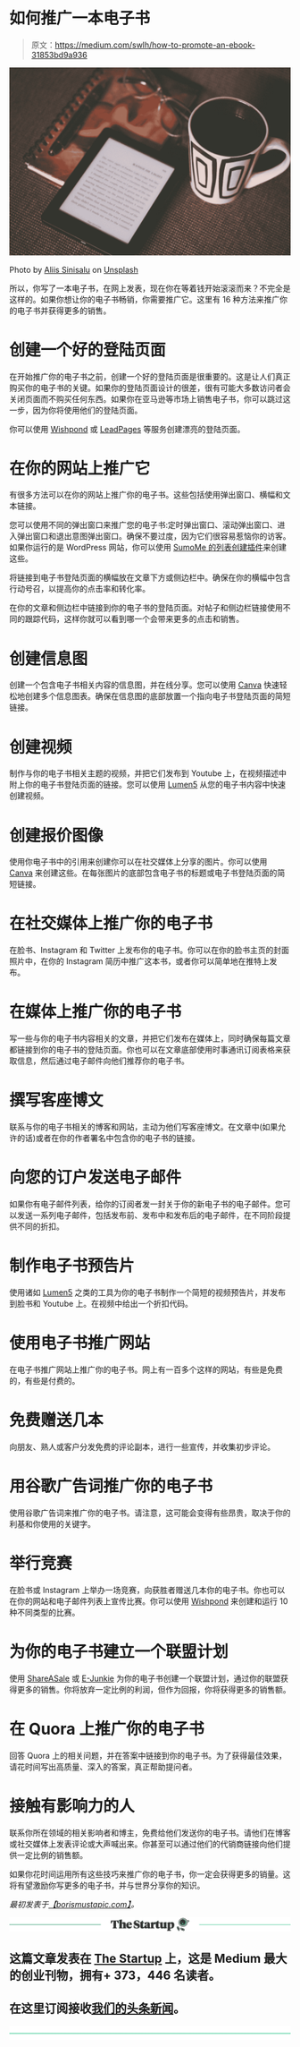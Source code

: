 # 如何推广一本电子书

> 原文：<https://medium.com/swlh/how-to-promote-an-ebook-31853bd9a936>

![](img/b8b40b7a3ed65f8ad2744c34dcc6d4d4.png)

Photo by [Aliis Sinisalu](https://unsplash.com/@aliissinisalu?utm_source=medium&utm_medium=referral) on [Unsplash](https://unsplash.com?utm_source=medium&utm_medium=referral)

所以，你写了一本电子书，在网上发表，现在你在等着钱开始滚滚而来？不完全是这样的。如果你想让你的电子书畅销，你需要推广它。这里有 16 种方法来推广你的电子书并获得更多的销售。

# 创建一个好的登陆页面

在开始推广你的电子书之前，创建一个好的登陆页面是很重要的。这是让人们真正购买你的电子书的关键。如果你的登陆页面设计的很差，很有可能大多数访问者会关闭页面而不购买任何东西。如果你在亚马逊等市场上销售电子书，你可以跳过这一步，因为你将使用他们的登陆页面。

你可以使用 [Wishpond](https://www.wishpond.com/) 或 [LeadPages](https://www.leadpages.net/) 等服务创建漂亮的登陆页面。

# 在你的网站上推广它

有很多方法可以在你的网站上推广你的电子书。这些包括使用弹出窗口、横幅和文本链接。

您可以使用不同的弹出窗口来推广您的电子书:定时弹出窗口、滚动弹出窗口、进入弹出窗口和退出意图弹出窗口。确保不要过度，因为它们很容易惹恼你的访客。如果你运行的是 WordPress 网站，你可以使用 [SumoMe 的列表创建插件](https://sumo.com/app/list-builder)来创建这些。

将链接到电子书登陆页面的横幅放在文章下方或侧边栏中。确保在你的横幅中包含行动号召，以提高你的点击率和转化率。

在你的文章和侧边栏中链接到你的电子书的登陆页面。对帖子和侧边栏链接使用不同的跟踪代码，这样你就可以看到哪一个会带来更多的点击和销售。

# 创建信息图

创建一个包含电子书相关内容的信息图，并在线分享。您可以使用 [Canva](https://www.canva.com/) 快速轻松地创建多个信息图表。确保在信息图的底部放置一个指向电子书登陆页面的简短链接。

# 创建视频

制作与你的电子书相关主题的视频，并把它们发布到 Youtube 上，在视频描述中附上你的电子书登陆页面的链接。您可以使用 [Lumen5](https://lumen5.com/) 从您的电子书内容中快速创建视频。

# 创建报价图像

使用你电子书中的引用来创建你可以在社交媒体上分享的图片。你可以使用 [Canva](https://www.canva.com/) 来创建这些。在每张图片的底部包含电子书的标题或电子书登陆页面的简短链接。

# 在社交媒体上推广你的电子书

在脸书、Instagram 和 Twitter 上发布你的电子书。你可以在你的脸书主页的封面照片中，在你的 Instagram 简历中推广这本书，或者你可以简单地在推特上发布。

# 在媒体上推广你的电子书

写一些与你的电子书内容相关的文章，并把它们发布在媒体上，同时确保每篇文章都链接到你的电子书的登陆页面。你也可以在文章底部使用时事通讯订阅表格来获取信息，然后通过电子邮件向他们推荐你的电子书。

# 撰写客座博文

联系与你的电子书相关的博客和网站，主动为他们写客座博文。在文章中(如果允许的话)或者在你的作者署名中包含你的电子书的链接。

# 向您的订户发送电子邮件

如果你有电子邮件列表，给你的订阅者发一封关于你的新电子书的电子邮件。您可以发送一系列电子邮件，包括发布前、发布中和发布后的电子邮件，在不同阶段提供不同的折扣。

# 制作电子书预告片

使用诸如 [Lumen5](https://lumen5.com/) 之类的工具为你的电子书制作一个简短的视频预告片，并发布到脸书和 Youtube 上。在视频中给出一个折扣代码。

# 使用电子书推广网站

在电子书推广网站上推广你的电子书。网上有一百多个这样的网站，有些是免费的，有些是付费的。

# 免费赠送几本

向朋友、熟人或客户分发免费的评论副本，进行一些宣传，并收集初步评论。

# 用谷歌广告词推广你的电子书

使用谷歌广告词来推广你的电子书。请注意，这可能会变得有些昂贵，取决于你的利基和你使用的关键字。

# 举行竞赛

在脸书或 Instagram 上举办一场竞赛，向获胜者赠送几本你的电子书。你也可以在你的网站和电子邮件列表上宣传比赛。你可以使用 [Wishpond](https://www.wishpond.com/) 来创建和运行 10 种不同类型的比赛。

# 为你的电子书建立一个联盟计划

使用 [ShareASale](https://www.shareasale.com/) 或 [E-Junkie](https://www.e-junkie.com/) 为你的电子书创建一个联盟计划，通过你的联盟获得更多的销售。你将放弃一定比例的利润，但作为回报，你将获得更多的销售额。

# 在 Quora 上推广你的电子书

回答 Quora 上的相关问题，并在答案中链接到你的电子书。为了获得最佳效果，请花时间写出高质量、深入的答案，真正帮助提问者。

# 接触有影响力的人

联系你所在领域的相关影响者和博主，免费给他们发送你的电子书。请他们在博客或社交媒体上发表评论或大声喊出来。你甚至可以通过他们的代销商链接向他们提供一定比例的销售额。

如果你花时间运用所有这些技巧来推广你的电子书，你一定会获得更多的销量。这将有望激励你写更多的电子书，并与世界分享你的知识。

*最初发表于*[*【borismustapic.com】*](https://borismustapic.com/how-to-promote-ebook-16-ways-sell-more-ebooks/)*。*

[![](img/308a8d84fb9b2fab43d66c117fcc4bb4.png)](https://medium.com/swlh)

## 这篇文章发表在 [The Startup](https://medium.com/swlh) 上，这是 Medium 最大的创业刊物，拥有+ 373，446 名读者。

## 在这里订阅接收[我们的头条新闻](http://growthsupply.com/the-startup-newsletter/)。

[![](img/b0164736ea17a63403e660de5dedf91a.png)](https://medium.com/swlh)